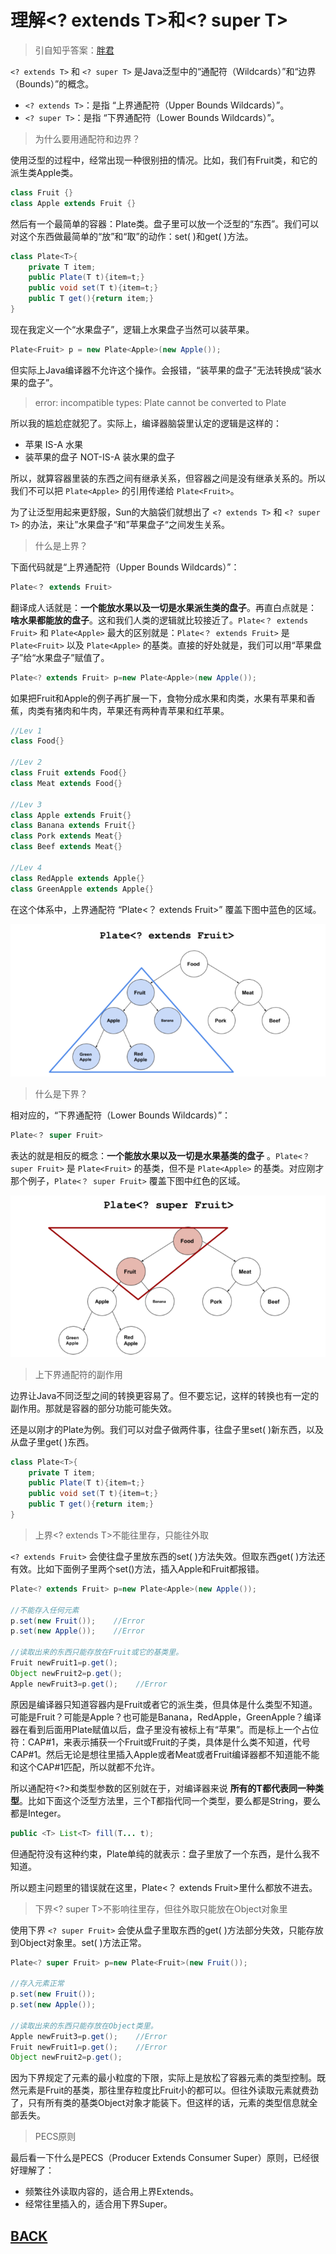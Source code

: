 # 理解<? extends T>和<? super T>

> 引自知乎答案：[胖君](https://www.zhihu.com/people/pang-pang-37-37)

`<? extends T>` 和 `<? super T>` 是Java泛型中的“通配符（Wildcards）”和“边界（Bounds）”的概念。

-   `<? extends T>`：是指 “上界通配符（Upper Bounds Wildcards）”。
-   `<? super T>`：是指 “下界通配符（Lower Bounds Wildcards）”。

> 为什么要用通配符和边界？

使用泛型的过程中，经常出现一种很别扭的情况。比如，我们有Fruit类，和它的派生类Apple类。

```java
class Fruit {}
class Apple extends Fruit {}
```

然后有一个最简单的容器：Plate类。盘子里可以放一个泛型的“东西”。我们可以对这个东西做最简单的“放”和“取”的动作：set( )和get( )方法。

```java
class Plate<T>{
    private T item;
    public Plate(T t){item=t;}
    public void set(T t){item=t;}
    public T get(){return item;}
}
```

现在我定义一个“水果盘子”，逻辑上水果盘子当然可以装苹果。

```java
Plate<Fruit> p = new Plate<Apple>(new Apple());
```

但实际上Java编译器不允许这个操作。会报错，“装苹果的盘子”无法转换成“装水果的盘子”。

> error: incompatible types: Plate<Apple> cannot be converted to Plate<Fruit>

所以我的尴尬症就犯了。实际上，编译器脑袋里认定的逻辑是这样的：

-   苹果 IS-A 水果
-   装苹果的盘子 NOT-IS-A 装水果的盘子

所以，就算容器里装的东西之间有继承关系，但容器之间是没有继承关系的。所以我们不可以把 `Plate<Apple>` 的引用传递给 `Plate<Fruit>`。

为了让泛型用起来更舒服，Sun的大脑袋们就想出了 `<? extends T>` 和 `<? super T>` 的办法，来让”水果盘子“和”苹果盘子“之间发生关系。

> 什么是上界？

下面代码就是“上界通配符（Upper Bounds Wildcards）”：

```java
Plate<？ extends Fruit>
```

翻译成人话就是：**一个能放水果以及一切是水果派生类的盘子**。再直白点就是： **啥水果都能放的盘子**。这和我们人类的逻辑就比较接近了。`Plate<？ extends Fruit>` 和 `Plate<Apple>` 最大的区别就是：`Plate<？ extends Fruit>` 是 `Plate<Fruit>` 以及 `Plate<Apple>` 的基类。直接的好处就是，我们可以用“苹果盘子”给“水果盘子”赋值了。

```java
Plate<? extends Fruit> p=new Plate<Apple>(new Apple());
```

如果把Fruit和Apple的例子再扩展一下，食物分成水果和肉类，水果有苹果和香蕉，肉类有猪肉和牛肉，苹果还有两种青苹果和红苹果。

```java
//Lev 1
class Food{}

//Lev 2
class Fruit extends Food{}
class Meat extends Food{}

//Lev 3
class Apple extends Fruit{}
class Banana extends Fruit{}
class Pork extends Meat{}
class Beef extends Meat{}

//Lev 4
class RedApple extends Apple{}
class GreenApple extends Apple{}
```

在这个体系中，上界通配符 “Plate<？ extends Fruit>” 覆盖下图中蓝色的区域。

![](../../imgs/java-base/jb-1-1.png)

> 什么是下界？

相对应的，“下界通配符（Lower Bounds Wildcards）”：

```java
Plate<？ super Fruit>
```

表达的就是相反的概念：**一个能放水果以及一切是水果基类的盘子** 。`Plate<？ super Fruit>` 是 `Plate<Fruit>` 的基类，但不是 `Plate<Apple>` 的基类。对应刚才那个例子，`Plate<？ super Fruit>` 覆盖下图中红色的区域。

![](../../imgs/java-base/jb-1-2.png)

> 上下界通配符的副作用

边界让Java不同泛型之间的转换更容易了。但不要忘记，这样的转换也有一定的副作用。那就是容器的部分功能可能失效。

还是以刚才的Plate为例。我们可以对盘子做两件事，往盘子里set( )新东西，以及从盘子里get( )东西。

```java
class Plate<T>{
    private T item;
    public Plate(T t){item=t;}
    public void set(T t){item=t;}
    public T get(){return item;}
}
```

> 上界<? extends T>不能往里存，只能往外取

`<? extends Fruit>` 会使往盘子里放东西的set( )方法失效。但取东西get( )方法还有效。比如下面例子里两个set()方法，插入Apple和Fruit都报错。

```java
Plate<? extends Fruit> p=new Plate<Apple>(new Apple());

//不能存入任何元素
p.set(new Fruit());    //Error
p.set(new Apple());    //Error

//读取出来的东西只能存放在Fruit或它的基类里。
Fruit newFruit1=p.get();
Object newFruit2=p.get();
Apple newFruit3=p.get();    //Error
```

原因是编译器只知道容器内是Fruit或者它的派生类，但具体是什么类型不知道。可能是Fruit？可能是Apple？也可能是Banana，RedApple，GreenApple？编译器在看到后面用Plate<Apple>赋值以后，盘子里没有被标上有“苹果”。而是标上一个占位符：CAP#1，来表示捕获一个Fruit或Fruit的子类，具体是什么类不知道，代号CAP#1。然后无论是想往里插入Apple或者Meat或者Fruit编译器都不知道能不能和这个CAP#1匹配，所以就都不允许。

所以通配符<?>和类型参数<T>的区别就在于，对编译器来说 **所有的T都代表同一种类型**。比如下面这个泛型方法里，三个T都指代同一个类型，要么都是String，要么都是Integer。

```java
public <T> List<T> fill(T... t);
```

但通配符<?>没有这种约束，Plate<?>单纯的就表示：盘子里放了一个东西，是什么我不知道。

所以题主问题里的错误就在这里，Plate<？ extends Fruit>里什么都放不进去。

> 下界<? super T>不影响往里存，但往外取只能放在Object对象里

使用下界 `<? super Fruit>` 会使从盘子里取东西的get( )方法部分失效，只能存放到Object对象里。set( )方法正常。

```java
Plate<? super Fruit> p=new Plate<Fruit>(new Fruit());

//存入元素正常
p.set(new Fruit());
p.set(new Apple());

//读取出来的东西只能存放在Object类里。
Apple newFruit3=p.get();    //Error
Fruit newFruit1=p.get();    //Error
Object newFruit2=p.get();
```

因为下界规定了元素的最小粒度的下限，实际上是放松了容器元素的类型控制。既然元素是Fruit的基类，那往里存粒度比Fruit小的都可以。但往外读取元素就费劲了，只有所有类的基类Object对象才能装下。但这样的话，元素的类型信息就全部丢失。

> PECS原则

最后看一下什么是PECS（Producer Extends Consumer Super）原则，已经很好理解了：
- 频繁往外读取内容的，适合用上界Extends。
- 经常往里插入的，适合用下界Super。

##  [BACK](../../mds/summary.md)